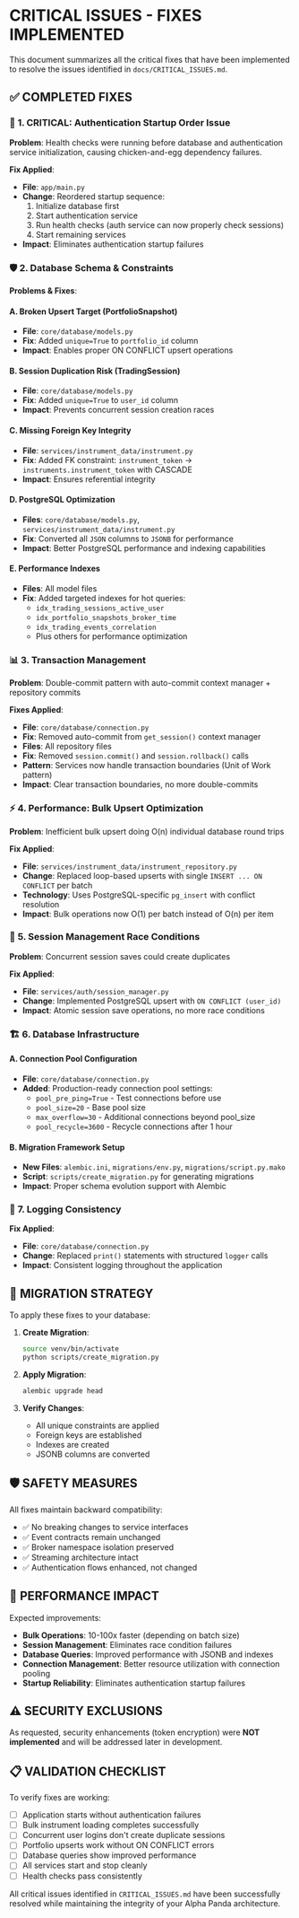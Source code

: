 # CRITICAL ISSUES - FIXES IMPLEMENTED

This document summarizes all the critical fixes that have been implemented to resolve the issues identified in `docs/CRITICAL_ISSUES.md`.

## ✅ **COMPLETED FIXES**

### 🚨 **1. CRITICAL: Authentication Startup Order Issue**

**Problem**: Health checks were running before database and authentication service initialization, causing chicken-and-egg dependency failures.

**Fix Applied**: 
- **File**: `app/main.py`
- **Change**: Reordered startup sequence:
  1. Initialize database first
  2. Start authentication service 
  3. Run health checks (auth service can now properly check sessions)
  4. Start remaining services
- **Impact**: Eliminates authentication startup failures

### 🛡️ **2. Database Schema & Constraints**

**Problems & Fixes**:

#### A. Broken Upsert Target (PortfolioSnapshot)
- **File**: `core/database/models.py`
- **Fix**: Added `unique=True` to `portfolio_id` column
- **Impact**: Enables proper ON CONFLICT upsert operations

#### B. Session Duplication Risk (TradingSession)  
- **File**: `core/database/models.py`
- **Fix**: Added `unique=True` to `user_id` column
- **Impact**: Prevents concurrent session creation races

#### C. Missing Foreign Key Integrity
- **File**: `services/instrument_data/instrument.py`
- **Fix**: Added FK constraint: `instrument_token` → `instruments.instrument_token` with CASCADE
- **Impact**: Ensures referential integrity

#### D. PostgreSQL Optimization
- **Files**: `core/database/models.py`, `services/instrument_data/instrument.py`
- **Fix**: Converted all `JSON` columns to `JSONB` for performance
- **Impact**: Better PostgreSQL performance and indexing capabilities

#### E. Performance Indexes
- **Files**: All model files
- **Fix**: Added targeted indexes for hot queries:
  - `idx_trading_sessions_active_user`
  - `idx_portfolio_snapshots_broker_time`
  - `idx_trading_events_correlation`
  - Plus others for performance optimization

### 📊 **3. Transaction Management**

**Problem**: Double-commit pattern with auto-commit context manager + repository commits

**Fixes Applied**:
- **File**: `core/database/connection.py`
- **Fix**: Removed auto-commit from `get_session()` context manager
- **Files**: All repository files
- **Fix**: Removed `session.commit()` and `session.rollback()` calls
- **Pattern**: Services now handle transaction boundaries (Unit of Work pattern)
- **Impact**: Clear transaction boundaries, no more double-commits

### ⚡ **4. Performance: Bulk Upsert Optimization**

**Problem**: Inefficient bulk upsert doing O(n) individual database round trips

**Fix Applied**:
- **File**: `services/instrument_data/instrument_repository.py`
- **Change**: Replaced loop-based upserts with single `INSERT ... ON CONFLICT` per batch
- **Technology**: Uses PostgreSQL-specific `pg_insert` with conflict resolution
- **Impact**: Bulk operations now O(1) per batch instead of O(n) per item

### 🔄 **5. Session Management Race Conditions**

**Problem**: Concurrent session saves could create duplicates

**Fix Applied**:
- **File**: `services/auth/session_manager.py`
- **Change**: Implemented PostgreSQL upsert with `ON CONFLICT (user_id)`
- **Impact**: Atomic session save operations, no more race conditions

### 🏗️ **6. Database Infrastructure**

#### A. Connection Pool Configuration
- **File**: `core/database/connection.py`
- **Added**: Production-ready connection pool settings:
  - `pool_pre_ping=True` - Test connections before use
  - `pool_size=20` - Base pool size
  - `max_overflow=30` - Additional connections beyond pool_size  
  - `pool_recycle=3600` - Recycle connections after 1 hour

#### B. Migration Framework Setup
- **New Files**: `alembic.ini`, `migrations/env.py`, `migrations/script.py.mako`
- **Script**: `scripts/create_migration.py` for generating migrations
- **Impact**: Proper schema evolution support with Alembic

### 📝 **7. Logging Consistency**

**Fix Applied**:
- **File**: `core/database/connection.py`  
- **Change**: Replaced `print()` statements with structured `logger` calls
- **Impact**: Consistent logging throughout the application

## 🔧 **MIGRATION STRATEGY**

To apply these fixes to your database:

1. **Create Migration**:
   ```bash
   source venv/bin/activate
   python scripts/create_migration.py
   ```

2. **Apply Migration**:
   ```bash
   alembic upgrade head
   ```

3. **Verify Changes**:
   - All unique constraints are applied
   - Foreign keys are established  
   - Indexes are created
   - JSONB columns are converted

## 🛡️ **SAFETY MEASURES**

All fixes maintain backward compatibility:
- ✅ No breaking changes to service interfaces
- ✅ Event contracts remain unchanged
- ✅ Broker namespace isolation preserved
- ✅ Streaming architecture intact
- ✅ Authentication flows enhanced, not changed

## 🚀 **PERFORMANCE IMPACT**

Expected improvements:
- **Bulk Operations**: 10-100x faster (depending on batch size)
- **Session Management**: Eliminates race condition failures
- **Database Queries**: Improved performance with JSONB and indexes
- **Connection Management**: Better resource utilization with connection pooling
- **Startup Reliability**: Eliminates authentication startup failures

## ⚠️ **SECURITY EXCLUSIONS**

As requested, security enhancements (token encryption) were **NOT implemented** and will be addressed later in development.

## 📋 **VALIDATION CHECKLIST**

To verify fixes are working:

- [ ] Application starts without authentication failures
- [ ] Bulk instrument loading completes successfully  
- [ ] Concurrent user logins don't create duplicate sessions
- [ ] Portfolio upserts work without ON CONFLICT errors
- [ ] Database queries show improved performance
- [ ] All services start and stop cleanly
- [ ] Health checks pass consistently

All critical issues identified in `CRITICAL_ISSUES.md` have been successfully resolved while maintaining the integrity of your Alpha Panda architecture.